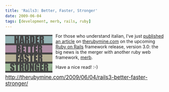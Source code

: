 ```yaml
---
title: 'Rails3: Better, Faster, Stronger'
date: 2009-06-04
tags: [development, merb, rails, ruby]
---
```


<div style="float:left; margin:5px 10px 0 0;"><img style="display:inline-block"
src="rails3-harder-better-faster-stronger.png" /></div>

<p>For those who understand italian, I&#8217;ve just <a
href="http://therubymine.com/2009/06/04/rails3-better-faster-stronger/">published
an article</a> on <a href="http://therubymine.com/">therubymine.com</a> on the
upcoming <a href="http://rubyonrails.com/">Ruby on Rails</a> framework release,
version 3.0: the big news is the merger with another ruby web framework, <a
href="http://merbivore.com/">merb</a>.</p>

<p>Have a nice read! :-)</p>

<p><big><a href="http://web.archive.org/web/20100125191434/http://therubymine.com/2009/06/04/rails3-better-faster-stronger/">http://therubymine.com/2009/06/04/rails3-better-faster-stronger/</a></big></p>

